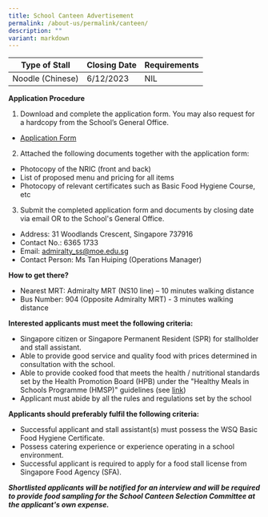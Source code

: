 ```yaml
---
title: School Canteen Advertisement
permalink: /about-us/permalink/canteen/
description: ""
variant: markdown
---
```

| Type of Stall | Closing Date | Requirements |
| -------- | -------- | -------- |
|Noodle (Chinese)    | 6/12/2023     | NIL     |



**Application Procedure**
1. Download and complete the application form. You may also request for a hardcopy from the School’s General Office.

* [Application Form](/files/canteen_application%20form.pdf)

2. Attached the following documents together with the application form:
* Photocopy of the NRIC (front and back)
* List of proposed menu and pricing for all items
* Photocopy of relevant certificates such as Basic Food Hygiene Course, etc

3. Submit the completed application form and documents by closing date via email OR to the School's General Office.

* Address: 	31 Woodlands Crescent, Singapore 737916
* Contact No.: 6365 1733
* Email: admiralty_ss@moe.edu.sg
* Contact Person: Ms Tan Huiping (Operations Manager)

**How to get there?**
* Nearest MRT: Admiralty MRT (NS10 line) – 10 minutes walking distance
* Bus Number: 904 (Opposite Admiralty MRT)  - 3 minutes walking distance

**Interested applicants must meet the following criteria:**
* Singapore citizen or Singapore Permanent Resident (SPR) for stallholder and stall assistant.
* Able to provide good service and quality food with prices determined in consultation with the school.
* Able to provide cooked food that meets the health / nutritional standards set by the Health Promotion Board (HPB) under the "Healthy Meals in Schools Programme (HMSP)" guidelines (see [link](https://www.hpb.gov.sg/schools/school-programmes/healthy-meals-in-schools-programme))
* Applicant must abide by all the rules and regulations set by the school

**Applicants should preferably fulfil the following criteria:**
* Successful applicant and stall assistant(s) must possess the WSQ Basic Food Hygiene Certificate.
* Possess catering experience or experience operating in a school environment.
* Successful applicant is required to apply for a food stall license from Singapore Food Agency (SFA).

***Shortlisted applicants will be notified for an interview and will be required to provide food sampling for the School Canteen Selection Committee at the applicant's own expense.***